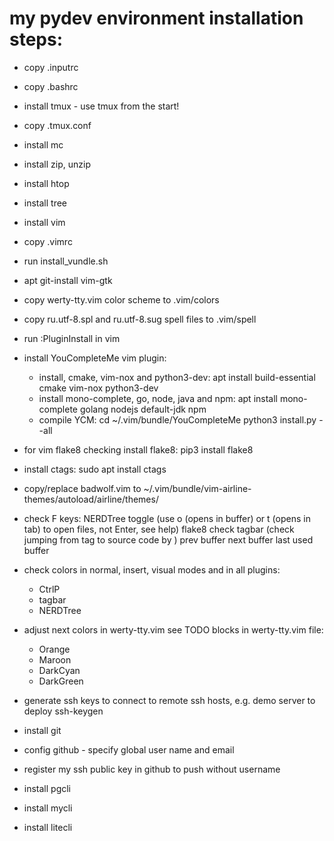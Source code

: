 my pydev environment installation steps:
========================================

- copy .inputrc
- copy .bashrc
- install tmux - use tmux from the start!
- copy .tmux.conf
- install mc
- install zip, unzip
- install htop
- install tree
- install vim
- copy .vimrc
- run install_vundle.sh
- apt git-install vim-gtk
- copy werty-tty.vim color scheme to .vim/colors
- copy ru.utf-8.spl and ru.utf-8.sug spell files to .vim/spell
- run :PluginInstall in vim
- install YouCompleteMe vim plugin:
	- install, cmake, vim-nox and python3-dev:
	  	apt install build-essential cmake vim-nox python3-dev
	- install mono-complete, go, node, java and npm:
	  	apt install mono-complete golang nodejs default-jdk npm
	- compile YCM:
	 	cd ~/.vim/bundle/YouCompleteMe
		python3 install.py --all

- for vim flake8 checking install flake8:
	pip3 install flake8
- install ctags:
	sudo apt install ctags
- copy/replace badwolf.vim to
	~/.vim/bundle/vim-airline-themes/autoload/airline/themes/

- check F keys:
	<F4> NERDTree toggle (use o (opens in buffer) or t (opens in tab)
		 to open files, not Enter, see help)
	<F7> flake8 check
	<F8> tagbar (check jumping from tag to source code by <Enter>)
	<F9> prev buffer
	<F10> next buffer
	<F11> last used buffer
- check colors in normal, insert, visual modes and in all plugins:
	- CtrlP
	- tagbar
	- NERDTree
- adjust next colors in werty-tty.vim see TODO blocks in werty-tty.vim file:
	- Orange
	- Maroon
	- DarkCyan
	- DarkGreen


- generate ssh keys to connect to remote ssh hosts, e.g. demo server to deploy
  	ssh-keygen
- install git
- config github - specify global user name and email
- register my ssh public key in github to push without username

- install pgcli
- install mycli
- install litecli


